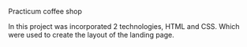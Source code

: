 Practicum coffee shop

In this project was incorporated 2 technologies, HTML and CSS. Which were used to create the layout of the landing page.


